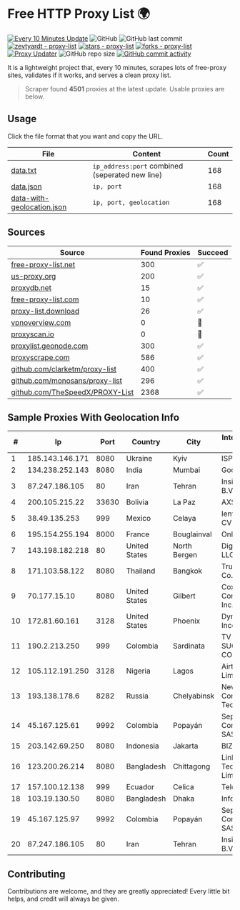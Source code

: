
# Free HTTP Proxy List 🌍

[![Every 10 Minutes Update](https://github.com/mertguvencli/http-proxy-list/actions/workflows/main.yml/badge.svg?branch=main)](https://github.com/mertguvencli/http-proxy-list/actions/workflows/main.yml)
![GitHub](https://img.shields.io/github/license/mertguvencli/http-proxy-list)
![GitHub last commit](https://img.shields.io/github/last-commit/mertguvencli/http-proxy-list)
[![zevtyardt - proxy-list](https://img.shields.io/static/v1?label=zevtyardt&message=proxy-list&color=blue&logo=github)](https://github.com/zevtyardt/proxy-list "Go to GitHub repo")
[![stars - proxy-list](https://img.shields.io/github/stars/zevtyardt/proxy-list?style=social)](https://github.com/zevtyardt/proxy-list)
[![forks - proxy-list](https://img.shields.io/github/forks/zevtyardt/proxy-list?style=social)](https://github.com/zevtyardt/proxy-list)
[![Proxy Updater](https://github.com/zevtyardt/proxy-list/workflows/Proxy%20Updater/badge.svg)](https://github.com/zevtyardt/proxy-list/actions?query=workflow:"Proxy+Updater")
![GitHub repo size](https://img.shields.io/github/repo-size/zevtyardt/proxy-list)
[![GitHub commit activity](https://img.shields.io/github/commit-activity/m/zevtyardt/proxy-list?logo=commits)](https://github.com/zevtyardt/proxy-list/commits/main)

It is a lightweight project that, every 10 minutes, scrapes lots of free-proxy sites, validates if it works, and serves a clean proxy list.

> Scraper found **4501** proxies at the latest update. Usable proxies are below.

## Usage

Click the file format that you want and copy the URL.

|File|Content|Count|
|----|-------|-----|
|[data.txt](https://raw.githubusercontent.com/mertguvencli/http-proxy-list/main/proxy-list/data.txt)|`ip_address:port` combined (seperated new line)|168|
|[data.json](https://raw.githubusercontent.com/mertguvencli/http-proxy-list/main/proxy-list/data.json)|`ip, port`|168|
|[data-with-geolocation.json](https://raw.githubusercontent.com/mertguvencli/http-proxy-list/main/proxy-list/data-with-geolocation.json)|`ip, port, geolocation`|168|

## Sources

|Source|Found Proxies|Succeed|
|------|-------------|-------|
|[free-proxy-list.net](https://free-proxy-list.net)|300|✅|
|[us-proxy.org](https://www.us-proxy.org)|200|✅|
|[proxydb.net](http://proxydb.net)|15|✅|
|[free-proxy-list.com](https://free-proxy-list.com/?page=&port=&type%5B%5D=http&type%5B%5D=https&up_time=0&search=Search)|10|✅|
|[proxy-list.download](https://www.proxy-list.download/HTTP)|26|✅|
|[vpnoverview.com](https://vpnoverview.com/privacy/anonymous-browsing/free-proxy-servers)|0|🚫|
|[proxyscan.io](https://www.proxyscan.io)|0|🚫|
|[proxylist.geonode.com](https://proxylist.geonode.com/api/proxy-list?limit=300&page=1&sort_by=lastChecked&sort_type=desc&protocols=http,https)|300|✅|
|[proxyscrape.com](https://api.proxyscrape.com/v2/?request=displayproxies&protocol=http&timeout=10000&country=all&ssl=all&anonymity=all)|586|✅|
|[github.com/clarketm/proxy-list](https://raw.githubusercontent.com/clarketm/proxy-list/master/proxy-list-raw.txt)|400|✅|
|[github.com/monosans/proxy-list](https://raw.githubusercontent.com/monosans/proxy-list/main/proxies/http.txt)|296|✅|
|[github.com/TheSpeedX/PROXY-List](https://raw.githubusercontent.com/TheSpeedX/PROXY-List/master/http.txt)|2368|✅|


## Sample Proxies With Geolocation Info

|#|Ip|Port|Country|City|Internet Service Provider|
|-|--|----|-------|----|-------------------------|
|1|185.143.146.171|8080|Ukraine|Kyiv|ISP UTELS|
|2|134.238.252.143|8080|India|Mumbai|Google LLC|
|3|87.247.186.105|80|Iran|Tehran|Insightometrics B.V.|
|4|200.105.215.22|33630|Bolivia|La Paz|AXS Bolivia S. A.|
|5|38.49.135.253|999|Mexico|Celaya|Ientc S De RL De CV|
|6|195.154.255.194|8000|France|Bouglainval|Online S.A.S.|
|7|143.198.182.218|80|United States|North Bergen|DigitalOcean, LLC|
|8|171.103.58.122|8080|Thailand|Bangkok|True Internet Co., Ltd.|
|9|70.177.15.10|8080|United States|Gilbert|Cox Communications Inc.|
|10|172.81.60.161|3128|United States|Phoenix|Dynu Systems Incorporated|
|11|190.2.213.250|999|Colombia|Sardinata|TV AZTECA SUCURSAL COLOMBIA|
|12|105.112.191.250|3128|Nigeria|Lagos|Airtel Networks Limited|
|13|193.138.178.6|8282|Russia|Chelyabinsk|New Communication Technologies|
|14|45.167.125.61|9992|Colombia|Popayán|Sepcom Comunicaciones SAS|
|15|203.142.69.250|8080|Indonesia|Jakarta|BIZNET|
|16|123.200.26.214|8080|Bangladesh|Chittagong|Link3 Technologies Limited|
|17|157.100.12.138|999|Ecuador|Celica|Telconet S.A|
|18|103.19.130.50|8080|Bangladesh|Dhaka|InfoLink|
|19|45.167.125.97|9992|Colombia|Popayán|Sepcom Comunicaciones SAS|
|20|87.247.186.105|80|Iran|Tehran|Insightometrics B.V.|



## Contributing

Contributions are welcome, and they are greatly appreciated! Every
little bit helps, and credit will always be given.

